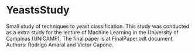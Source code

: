 # YeastsStudy
Small study of techniques to yeast classification. This study was conducted as a extra study for the lecture of Machine Learning in the University of Campinas (UNICAMP).
The final paper is at FinalPaper.odt document.
Authors: Rodrigo Amaral and Victor Capone.
